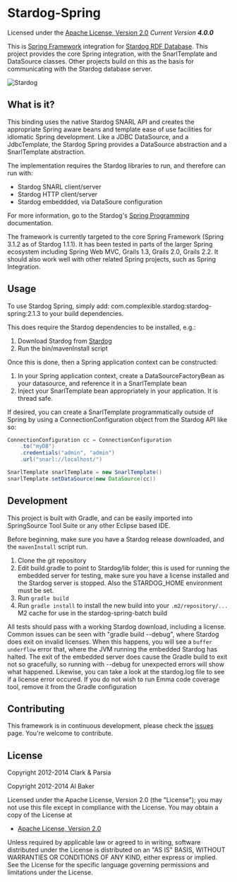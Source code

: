 Stardog-Spring
==========

Licensed under the [Apache License, Version 2.0](http://www.apache.org/licenses/LICENSE-2.0)
_Current Version **4.0.0**_

This is [Spring Framework](http://springsource.org) integration for [Stardog RDF Database](http://stardog.com). This project
provides the core Spring integration, with the SnarlTemplate and DataSource classes.  Other projects build on this as the basis for
communicating with the Stardog database server.

![Stardog](http://stardog.com/img/stardog.png)

## What is it? ##

This binding uses the native Stardog SNARL API and creates the appropriate Spring aware beans and template ease of use facilities for idiomatic Spring development.  Like a JDBC DataSource, and a JdbcTemplate, the Stardog Spring provides a DataSource abstraction and a SnarlTemplate abstraction.

The implementation requires the Stardog libraries to run, and therefore can run with:

* Stardog SNARL client/server
* Stardog HTTP client/server
* Stardog embeddded, via DataSoure configuration

For more information, go to the Stardog's [Spring Programming](http://stardog.com/docs/spring/) documentation.

The framework is currently targeted to the core Spring Framework (Spring 3.1.2 as of Stardog 1.1.1).  It has been tested in parts of the larger Spring ecosystem including Spring Web MVC, Grails 1.3, Grails 2.0, Grails 2.2.  It should also work well with other related Spring projects, such as Spring Integration.

## Usage ##

To use Stardog Spring, simply add: com.complexible.stardog:stardog-spring:2.1.3 to your build dependencies.

This does require the Stardog dependencies to be installed, e.g.:

1. Download Stardog from [Stardog](http://stardog.com)
2. Run the bin/mavenInstall script

Once this is done, then a Spring application context can be constructed:

1. In your Spring application context, create a DataSourceFactoryBean as your datasource, and reference it in a SnarlTemplate bean
2. Inject your SnarlTemplate bean appropriately in your application.  It is thread safe.

If desired, you can create a SnarlTemplate programmatically outside of Spring by using a ConnectionConfiguration object from the Stardog API like so:

```groovy
ConnectionConfiguration cc = ConnectionConfiguration
	.to("myDB")
	.credentials("admin", "admin")
	.url("snarl://localhost/")

SnarlTemplate snarlTemplate = new SnarlTemplate()
snarlTemplate.setDataSource(new DataSource(cc))
```


## Development ##

This project is built with Gradle, and can be easily imported into SpringSource Tool Suite or any other Eclipse based IDE.

Before beginning, make sure you have a Stardog release downloaded, and the `mavenInstall` script run. 

1. Clone the git repository
2. Edit build.gradle to point to Stardog/lib folder, this is used for running the embedded server for testing, make sure you have a license installed and the Stardog server is stopped.  Also the STARDOG_HOME environment must be set.
3. Run `gradle build`
4. Run `gradle install` to install the new build into your `.m2/repository/...` M2 cache for use in the stardog-spring-batch build

All tests should pass with a working Stardog download, including a license.  Common issues can be seen with "gradle build --debug", where Stardog does exit on invalid licenses.  When this happens, you will see a `buffer underflow` error that, where the JVM running the embedded Stardog has halted.  The exit of the embedded server does cause the Gradle build to exit not so gracefully, so running with --debug for unexpected errors will show what happened.  Likewise, you can take a look at the stardog.log file to see if a license error occured.  If you do not wish to run Emma code coverage tool, remove it from the Gradle configuration


## Contributing ##

This framework is in continuous development, please check the [issues](https://github.com/complexible/stardog-spring/issues) page. You're welcome to contribute.

## License

Copyright 2012-2014 Clark & Parsia

Copyright 2012-2014 Al Baker

Licensed under the Apache License, Version 2.0 (the "License");
you may not use this file except in compliance with the License.
You may obtain a copy of the License at

* [Apache License, Version 2.0](http://www.apache.org/licenses/LICENSE-2.0)

Unless required by applicable law or agreed to in writing, software
distributed under the License is distributed on an "AS IS" BASIS,
WITHOUT WARRANTIES OR CONDITIONS OF ANY KIND, either express or implied.
See the License for the specific language governing permissions and
limitations under the License.
